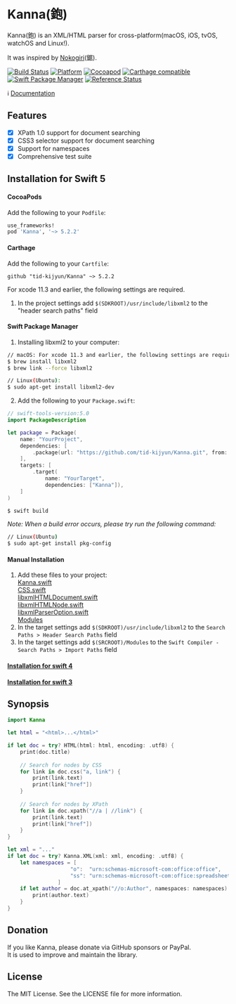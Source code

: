 # Kanna(鉋)
Kanna(鉋) is an XML/HTML parser for cross-platform(macOS, iOS, tvOS, watchOS and Linux!).

It was inspired by [Nokogiri](https://github.com/sparklemotion/nokogiri)(鋸).

[![Build Status](https://travis-ci.org/tid-kijyun/Kanna.svg?branch=master)](https://travis-ci.org/tid-kijyun/Kanna)
[![Platform](http://img.shields.io/badge/platform-ios_osx_watchos_tvos_linux-lightgrey.svg?style=flat)](https://developer.apple.com/resources/)
[![Cocoapod](http://img.shields.io/cocoapods/v/Kanna.svg?style=flat)](http://cocoadocs.org/docsets/Kanna/)
[![Carthage compatible](https://img.shields.io/badge/Carthage-compatible-4BC51D.svg?style=flat)](https://github.com/Carthage/Carthage)
[![Swift Package Manager](https://img.shields.io/badge/Swift%20Package%20Manager-compatible-brightgreen.svg)](https://github.com/apple/swift-package-manager)
[![Reference Status](https://www.versioneye.com/objective-c/kanna/reference_badge.svg?style=flat)](https://www.versioneye.com/objective-c/kanna/references)

:information_source: [Documentation](http://tid-kijyun.github.io/Kanna/)


## Features
- [x] XPath 1.0 support for document searching
- [x] CSS3 selector support for document searching
- [x] Support for namespaces
- [x] Comprehensive test suite

## Installation for Swift 5
#### CocoaPods
Add the following to your `Podfile`:
```ruby
use_frameworks!
pod 'Kanna', '~> 5.2.2'
```

#### Carthage
Add the following to your `Cartfile`:

```ogdl
github "tid-kijyun/Kanna" ~> 5.2.2
```

For xcode 11.3 and earlier, the following settings are required.
1. In the project settings add `$(SDKROOT)/usr/include/libxml2` to the "header search paths" field

#### Swift Package Manager
1. Installing libxml2 to your computer:

```bash
// macOS: For xcode 11.3 and earlier, the following settings are required.
$ brew install libxml2
$ brew link --force libxml2

// Linux(Ubuntu):
$ sudo apt-get install libxml2-dev
```

2. Add the following to your `Package.swift`:

```swift
// swift-tools-version:5.0
import PackageDescription

let package = Package(
    name: "YourProject",
    dependencies: [
        .package(url: "https://github.com/tid-kijyun/Kanna.git", from: "5.2.2"),
    ],
    targets: [
        .target(
            name: "YourTarget",
            dependencies: ["Kanna"]),
    ]
)
```

```bash
$ swift build
```

*Note: When a build error occurs, please try run the following command:*
```bash
// Linux(Ubuntu)
$ sudo apt-get install pkg-config
```

#### Manual Installation
1. Add these files to your project:  
  [Kanna.swift](Source/Kanna.swift)  
  [CSS.swift](Source/CSS.swift)  
  [libxmlHTMLDocument.swift](Source/libxml/libxmlHTMLDocument.swift)  
  [libxmlHTMLNode.swift](Source/libxml/libxmlHTMLNode.swift)  
  [libxmlParserOption.swift](Source/libxml/libxmlParserOption.swift)  
  [Modules](Modules)
1. In the target settings add `$(SDKROOT)/usr/include/libxml2` to the `Search Paths > Header Search Paths` field
1. In the target settings add `$(SRCROOT)/Modules` to the `Swift Compiler - Search Paths > Import Paths` field


#### [Installation for swift 4](https://github.com/tid-kijyun/Kanna/blob/master/Documentation/InstallationForSwift4.md)
#### [Installation for swift 3](https://github.com/tid-kijyun/Kanna/blob/master/Documentation/InstallationForSwift3.md)

## Synopsis
```swift
import Kanna

let html = "<html>...</html>"

if let doc = try? HTML(html: html, encoding: .utf8) {
    print(doc.title)
    
    // Search for nodes by CSS
    for link in doc.css("a, link") {
        print(link.text)
        print(link["href"])
    }
    
    // Search for nodes by XPath
    for link in doc.xpath("//a | //link") {
        print(link.text)
        print(link["href"])
    }
}
```

```swift
let xml = "..."
if let doc = try? Kanna.XML(xml: xml, encoding: .utf8) {
    let namespaces = [
                    "o":  "urn:schemas-microsoft-com:office:office",
                    "ss": "urn:schemas-microsoft-com:office:spreadsheet"
                ]
    if let author = doc.at_xpath("//o:Author", namespaces: namespaces) {
        print(author.text)
    }
}
```

## Donation
If you like Kanna, please donate via GitHub sponsors or PayPal.  
It is used to improve and maintain the library.

## License
The MIT License. See the LICENSE file for more information.

